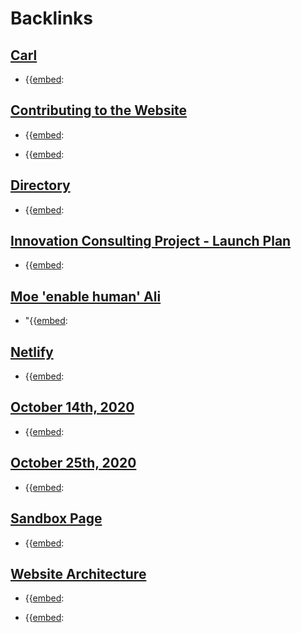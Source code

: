 
# Backlinks
## [Carl](<Carl.md>)
- {{[embed](<embed.md>):

## [Contributing to the Website](<Contributing to the Website.md>)
- {{[embed](<embed.md>):

- {{[embed](<embed.md>):

## [Directory](<Directory.md>)
- {{[embed](<embed.md>):

## [Innovation Consulting Project - Launch Plan](<Innovation Consulting Project - Launch Plan.md>)
- {{[embed](<embed.md>):

## [Moe 'enable human' Ali](<Moe 'enable human' Ali.md>)
- "{{[embed](<embed.md>):

## [Netlify](<Netlify.md>)
- {{[embed](<embed.md>):

## [October 14th, 2020](<October 14th, 2020.md>)
- {{[embed](<embed.md>):

## [October 25th, 2020](<October 25th, 2020.md>)
- {{[embed](<embed.md>):

## [Sandbox Page](<Sandbox Page.md>)
- {{[embed](<embed.md>):

## [Website Architecture](<Website Architecture.md>)
- {{[embed](<embed.md>):

- {{[embed](<embed.md>):

